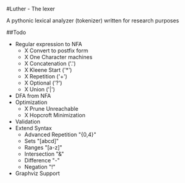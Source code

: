 #Luther - The lexer

A pythonic lexical analyzer (tokenizer) written for research purposes

##Todo
- Regular expression to NFA
    - X Convert to postfix form
    - X One Character machines
    - X Concatenation ('.')
    - X Kleene Start ('*')
    - X Repetition ('+')
    - X Optional ('?')
    - X Union ('|')
- DFA from NFA
- Optimization
    - X Prune Unreachable
    - X Hopcroft Minimization
- Validation
- Extend Syntax
    - Advanced Repetition "{0,4}"
    - Sets "[abcd]"
    - Ranges "[a-z]"
    - Intersection "&"
    - Difference "-"
    - Negation "!"
- Graphviz Support

